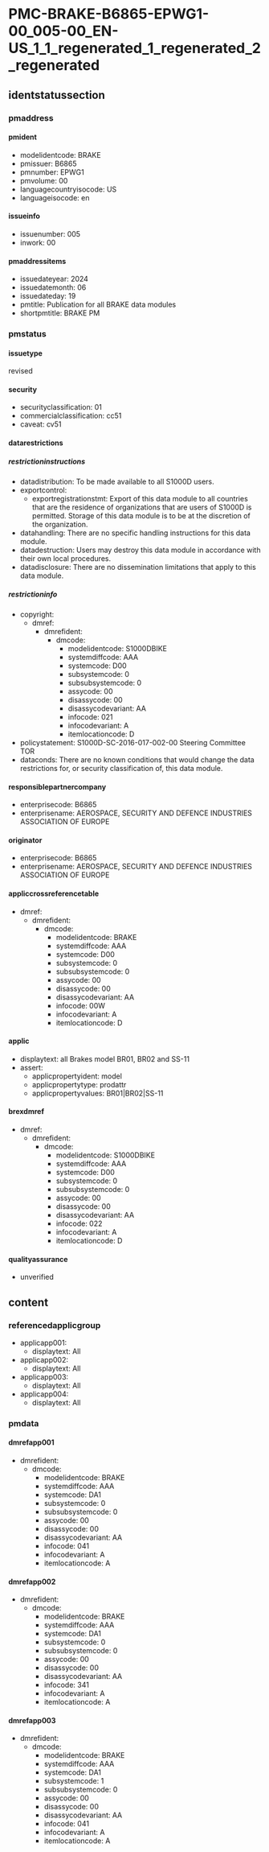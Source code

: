 # PMC-BRAKE-B6865-EPWG1-00_005-00_EN-US_1_1_regenerated_1_regenerated_2_regenerated

## identstatussection

### pmaddress

#### pmident

*   modelidentcode: BRAKE
*   pmissuer: B6865
*   pmnumber: EPWG1
*   pmvolume: 00
*   languagecountryisocode: US
*   languageisocode: en

#### issueinfo

*   issuenumber: 005
*   inwork: 00

#### pmaddressitems

*   issuedateyear: 2024
*   issuedatemonth: 06
*   issuedateday: 19
*   pmtitle: Publication for all BRAKE data modules
*   shortpmtitle: BRAKE PM

### pmstatus

#### issuetype

revised

#### security

*   securityclassification: 01
*   commercialclassification: cc51
*   caveat: cv51

#### datarestrictions

##### restrictioninstructions

*   datadistribution: To be made available to all S1000D users.
*   exportcontrol:
    *   exportregistrationstmt: Export of this data module to all countries that are the residence of organizations that are users of S1000D is permitted. Storage of this data module is to be at the discretion of the organization.
*   datahandling: There are no specific handling instructions for this data module.
*   datadestruction: Users may destroy this data module in accordance with their own local procedures.
*   datadisclosure: There are no dissemination limitations that apply to this data module.

##### restrictioninfo

*   copyright:
    *   dmref:
        *   dmrefident:
            *   dmcode:
                *   modelidentcode: S1000DBIKE
                *   systemdiffcode: AAA
                *   systemcode: D00
                *   subsystemcode: 0
                *   subsubsystemcode: 0
                *   assycode: 00
                *   disassycode: 00
                *   disassycodevariant: AA
                *   infocode: 021
                *   infocodevariant: A
                *   itemlocationcode: D
*   policystatement: S1000D-SC-2016-017-002-00 Steering Committee TOR
*   dataconds: There are no known conditions that would change the data restrictions for, or security classification of, this data module.

#### responsiblepartnercompany

*   enterprisecode: B6865
*   enterprisename: AEROSPACE, SECURITY AND DEFENCE INDUSTRIES ASSOCIATION OF EUROPE

#### originator

*   enterprisecode: B6865
*   enterprisename: AEROSPACE, SECURITY AND DEFENCE INDUSTRIES ASSOCIATION OF EUROPE

#### appliccrossreferencetable

*   dmref:
    *   dmrefident:
        *   dmcode:
            *   modelidentcode: BRAKE
            *   systemdiffcode: AAA
            *   systemcode: D00
            *   subsystemcode: 0
            *   subsubsystemcode: 0
            *   assycode: 00
            *   disassycode: 00
            *   disassycodevariant: AA
            *   infocode: 00W
            *   infocodevariant: A
            *   itemlocationcode: D

#### applic

*   displaytext: all Brakes model BR01, BR02 and SS-11
*   assert:
    *   applicpropertyident: model
    *   applicpropertytype: prodattr
    *   applicpropertyvalues: BR01|BR02|SS-11

#### brexdmref

*   dmref:
    *   dmrefident:
        *   dmcode:
            *   modelidentcode: S1000DBIKE
            *   systemdiffcode: AAA
            *   systemcode: D00
            *   subsystemcode: 0
            *   subsubsystemcode: 0
            *   assycode: 00
            *   disassycode: 00
            *   disassycodevariant: AA
            *   infocode: 022
            *   infocodevariant: A
            *   itemlocationcode: D

#### qualityassurance

*   unverified

## content

### referencedapplicgroup

*   applicapp001:
    *   displaytext: All
*   applicapp002:
    *   displaytext: All
*   applicapp003:
    *   displaytext: All
*   applicapp004:
    *   displaytext: All

### pmdata

#### dmrefapp001

*   dmrefident:
    *   dmcode:
        *   modelidentcode: BRAKE
        *   systemdiffcode: AAA
        *   systemcode: DA1
        *   subsystemcode: 0
        *   subsubsystemcode: 0
        *   assycode: 00
        *   disassycode: 00
        *   disassycodevariant: AA
        *   infocode: 041
        *   infocodevariant: A
        *   itemlocationcode: A

#### dmrefapp002

*   dmrefident:
    *   dmcode:
        *   modelidentcode: BRAKE
        *   systemdiffcode: AAA
        *   systemcode: DA1
        *   subsystemcode: 0
        *   subsubsystemcode: 0
        *   assycode: 00
        *   disassycode: 00
        *   disassycodevariant: AA
        *   infocode: 341
        *   infocodevariant: A
        *   itemlocationcode: A

#### dmrefapp003

*   dmrefident:
    *   dmcode:
        *   modelidentcode: BRAKE
        *   systemdiffcode: AAA
        *   systemcode: DA1
        *   subsystemcode: 1
        *   subsubsystemcode: 0
        *   assycode: 00
        *   disassycode: 00
        *   disassycodevariant: AA
        *   infocode: 041
        *   infocodevariant: A
        *   itemlocationcode: A